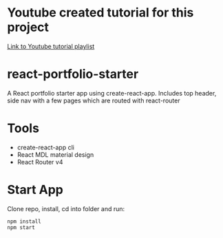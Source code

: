 # Youtube created tutorial for this project
<a href="https://www.youtube.com/playlist?list=PL3KAvm6JMiowqFTXj3oPQkhP7aCgRHFTm" target="_blank">Link to Youtube tutorial playlist</a>

# react-portfolio-starter
A React portfolio starter app using create-react-app. Includes top header, side nav with a few pages which are routed with react-router

# Tools
* create-react-app cli
* React MDL material design
* React Router v4

# Start App
Clone repo, install, cd into folder and run:
```git
npm install
npm start
```

